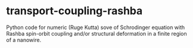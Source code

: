 # transport-coupling-rashba

Python code for numeric (Ruge Kutta) sove of Schrodinger equation with Rashba spin-orbit coupling and/or structural deformation in a finite region of a nanowire.
